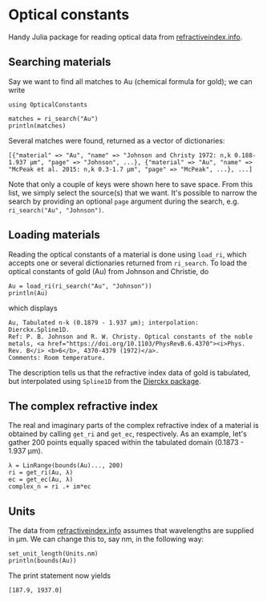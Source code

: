 # Optical constants
Handy Julia package for reading optical data from [refractiveindex.info](https://refractiveindex.info/).


## Searching materials
Say we want to find all matches to Au (chemical formula for gold); we can write
```
using OpticalConstants

matches = ri_search("Au")
println(matches)
```
Several matches were found, returned as a vector of dictionaries:
```
[{"material" => "Au", "name" => "Johnson and Christy 1972: n,k 0.188-1.937 µm", "page" => "Johnson", ...}, {"material" => "Au", "name" => "McPeak et al. 2015: n,k 0.3-1.7 µm", "page" => "McPeak", ...}, ...]
```
Note that only a couple of keys were shown here to save space. From this list, we simply select the source(s) that we want. It's possible to narrow the search by providing an optional `page` argument during the search, e.g. `ri_search("Au", "Johnson")`.


## Loading materials
Reading the optical constants of a material is done using `load_ri`, which accepts one or several dictionaries returned from `ri_search`. To load the optical constants of gold (Au) from Johnson and Christie, do
```
Au = load_ri(ri_search("Au", "Johnson"))
println(Au)
```
which displays
```
Au, Tabulated n-k (0.1879 - 1.937 μm); interpolation: Dierckx.Spline1D.
Ref: P. B. Johnson and R. W. Christy. Optical constants of the noble metals, <a href="https://doi.org/10.1103/PhysRevB.6.4370"><i>Phys. Rev. B</i> <b>6</b>, 4370-4379 (1972)</a>.
Comments: Room temperature.
```
The description tells us that the refractive index data of gold is tabulated, but interpolated using `Spline1D` from the [Dierckx package](https://github.com/kbarbary/Dierckx.jl).


## The complex refractive index
The real and imaginary parts of the complex refractive index of a material is obtained by calling `get_ri` and `get_ec`, respectively. As an example, let's gather 200 points equally spaced within the tabulated domain (0.1873 - 1.937 μm).
```
λ = LinRange(bounds(Au)..., 200)
ri = get_ri(Au, λ)
ec = get_ec(Au, λ)
complex_n = ri .+ im*ec
```


## Units
The data from [refractiveindex.info](https://refractiveindex.info) assumes that wavelengths are supplied in μm. We can change this to, say nm, in the following way:
```
set_unit_length(Units.nm)
println(bounds(Au))
```
The print statement now yields
```
[187.9, 1937.0]
```
